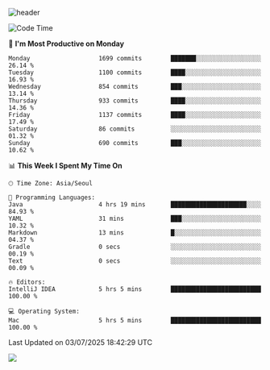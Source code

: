 ![header](https://capsule-render.vercel.app/api?type=Egg&color=timeAuto&height=300&section=header&text=PoPo&fontSize=90&animation=fadeIn)

  <!--START_SECTION:waka-->
![Code Time](http://img.shields.io/badge/Code%20Time-2%2C802%20hrs%2057%20mins-blue)

📅 **I'm Most Productive on Monday** 

```text
Monday                   1699 commits        ███████░░░░░░░░░░░░░░░░░░   26.14 % 
Tuesday                  1100 commits        ████░░░░░░░░░░░░░░░░░░░░░   16.93 % 
Wednesday                854 commits         ███░░░░░░░░░░░░░░░░░░░░░░   13.14 % 
Thursday                 933 commits         ████░░░░░░░░░░░░░░░░░░░░░   14.36 % 
Friday                   1137 commits        ████░░░░░░░░░░░░░░░░░░░░░   17.49 % 
Saturday                 86 commits          ░░░░░░░░░░░░░░░░░░░░░░░░░   01.32 % 
Sunday                   690 commits         ███░░░░░░░░░░░░░░░░░░░░░░   10.62 % 
```


📊 **This Week I Spent My Time On** 

```text
🕑︎ Time Zone: Asia/Seoul

💬 Programming Languages: 
Java                     4 hrs 19 mins       █████████████████████░░░░   84.93 % 
YAML                     31 mins             ███░░░░░░░░░░░░░░░░░░░░░░   10.32 % 
Markdown                 13 mins             █░░░░░░░░░░░░░░░░░░░░░░░░   04.37 % 
Gradle                   0 secs              ░░░░░░░░░░░░░░░░░░░░░░░░░   00.19 % 
Text                     0 secs              ░░░░░░░░░░░░░░░░░░░░░░░░░   00.09 % 

🔥 Editors: 
IntelliJ IDEA            5 hrs 5 mins        █████████████████████████   100.00 % 

💻 Operating System: 
Mac                      5 hrs 5 mins        █████████████████████████   100.00 % 
```


 Last Updated on 03/07/2025 18:42:29 UTC
<!--END_SECTION:waka-->



<img src="https://capsule-render.vercel.app/api?type=Egg&color=timeAuto&height=300&section=footer&text=PoPo&fontSize=90&animation=fadeIn&reversal=true" />

